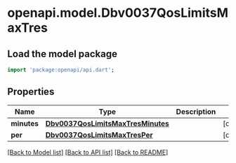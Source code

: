 # openapi.model.Dbv0037QosLimitsMaxTres

## Load the model package
```dart
import 'package:openapi/api.dart';
```

## Properties
Name | Type | Description | Notes
------------ | ------------- | ------------- | -------------
**minutes** | [**Dbv0037QosLimitsMaxTresMinutes**](Dbv0037QosLimitsMaxTresMinutes.md) |  | [optional] 
**per** | [**Dbv0037QosLimitsMaxTresPer**](Dbv0037QosLimitsMaxTresPer.md) |  | [optional] 

[[Back to Model list]](../README.md#documentation-for-models) [[Back to API list]](../README.md#documentation-for-api-endpoints) [[Back to README]](../README.md)


